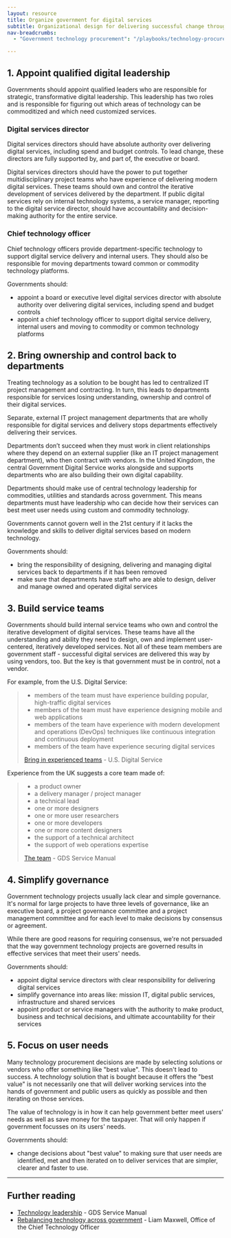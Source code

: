 ```yaml
---
layout: resource
title: Organize government for digital services 
subtitle: Organizational design for delivering successful change through technology.
nav-breadcrumbs:
  - "Government technology procurement": "/playbooks/technology-procurement/"

---
```


## 1. Appoint qualified digital leadership 

Governments should appoint qualified leaders who are responsible for strategic, transformative digital leadership. This leadership has two roles and is responsible for figuring out which areas of technology can be commoditized and which need customized services. 

### Digital services director
Digital services directors should have absolute authority over delivering digital services, including spend and budget controls. To lead change, these directors are fully supported by, and part of, the executive or board. 

Digital services directors should have the power to put together multidisciplinary project teams who have experience of delivering modern digital services. These teams should own and control the iterative development of services delivered by the department. If public digital services rely on internal technology systems, a service manager, reporting to the digital service director, should have accountability and decision-making authority for the entire service. 
 
### Chief technology officer 
Chief technology officers provide  department-specific technology to support digital service delivery and internal users. They should also be responsible for moving departments toward common or commodity technology platforms. 

Governments should:

* appoint a board or executive level digital services director with absolute authority over delivering digital services, including spend and budget controls
* appoint a chief technology officer to support digital service delivery, internal users and moving to commodity or common technology platforms

## 2. Bring ownership and control back to departments 

Treating technology as a solution to be bought has led to centralized IT project management and contracting. In turn, this leads to departments responsible for services losing understanding, ownership and control of their digital services.

Separate, external IT project management departments that are wholly responsible for digital services and delivery stops departments effectively delivering their services. 

Departments don’t succeed when they must work in client relationships where they depend on an external supplier (like an IT project management department), who then contract with vendors. In the United Kingdom, the central Government Digital Service works alongside and supports departments who are also building their own digital capability.

Departments should make use of central technology leadership for commodities, utilities and standards across government. This means departments must have leadership who can decide how their services can best meet user needs using custom and commodity technology. 

Governments cannot govern well in the 21st century if it lacks the knowledge and skills to deliver digital services based on modern technology.

Governments should:

* bring the responsibility of designing, delivering and managing digital services back to departments if it has been removed
* make sure that departments have staff who are able to design, deliver and manage owned and operated digital services  

## 3. Build service teams

Governments should build internal service teams who own and control the iterative development of digital services. These teams have all the understanding and ability they need to design, own and implement user-centered, iteratively developed services. Not all of these team members are government staff - successful digital services are delivered this way by using vendors, too. But the key is that government must be in control, not a vendor. 

For example, from the U.S. Digital Service: 

> * members of the team must have experience building popular, high-traffic digital services
> * members of the team must have experience designing mobile and web applications
> * members of the team have experience with modern development and operations (DevOps) techniques like continuous integration and continuous deployment
> * members of the team have experience securing digital services
> 
> [Bring in experienced teams](https://playbook.cio.gov/#play7) - U.S. Digital Service

Experience from the UK suggests a core team made of:

> * a product owner
> * a delivery manager / project manager
> * a technical lead
> * one or more designers
> * one or more user researchers
> * one or more developers
> * one or more content designers
> * the support of a technical architect
> * the support of web operations expertise
> 
> [The team](https://www.gov.uk/service-manual/the-team) - GDS Service Manual

## 4. Simplify governance

Government technology projects usually lack clear and simple governance. It's normal for large projects to have three levels of governance, like an executive board, a project governance committee and a project management committee and for each level to make decisions by consensus or agreement. 

While there are good reasons for requiring consensus, we're not persuaded that the way government technology projects are governed results in effective services that meet their users' needs. 

Governments should:

* appoint digital service directors with clear responsibility for delivering digital services
* simplify governance into areas like: mission IT, digital public services, infrastructure and shared services
* appoint product or service managers with the authority to make product, business and technical decisions, and ultimate accountability for their services

## 5. Focus on user needs

Many technology procurement decisions are made by selecting solutions or vendors who offer something like "best value". This doesn't lead to success. A technology solution that is bought because it offers the "best value" is not necessarily one that will deliver working services into the hands of government and public users as quickly as possible and then iterating on those services.

The value of technology is in how it can help government better meet users' needs as well as save money for the taxpayer. That will only happen if government focusses on its users' needs. 

Governments should:

* change decisions about "best value" to making sure that user needs are identified, met and then iterated on to deliver services that are simpler, clearer and faster to use.

---

## Further reading

* [Technology leadership](https://www.gov.uk/service-manual/the-team/recruitment/scs-orgdesign.html) - GDS Service Manual
* [Rebalancing technology across government](https://gds.blog.gov.uk/2013/05/21/rebalancing-tech-across-gov/) - Liam Maxwell, Office of the Chief Technology Officer